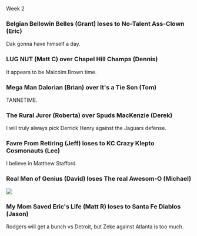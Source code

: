 Week 2

### Belgian Bellowin Belles (Grant) loses to **No-Talent Ass-Clown (Eric)**

Dak gonna have himself a day.


### **LUG NUT (Matt C)** over Chapel Hill Champs (Dennis)

It appears to be Malcolm Brown time.

### **Mega Man Dalorian (Brian)**	over It's a Tie Son (Tom)

TANNETIME.

### The Rural Juror (Roberta) over Spuds MacKenzie (Derek)

I will truly always pick Derrick Henry against the Jaguars defense.

### Favre From Retiring (Jeff) loses to KC Crazy Klepto Cosmonauts (Lee)

I believe in Matthew Stafford.

### Real Men of Genius (David) loses The real Awesom-O (Michael)

![](https://user-images.githubusercontent.com/60373980/93528878-a7dfce00-f900-11ea-8954-8e5e13b89264.png)

### My Mom Saved Eric's Life (Matt R) loses to Santa Fe Diablos (Jason)

Rodgers will get a bunch vs Detroit, but Zeke against Atlanta is too much.
